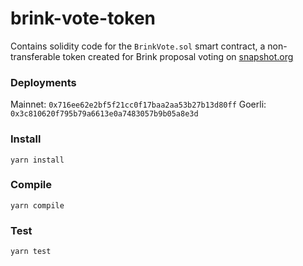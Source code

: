 # brink-vote-token

Contains solidity code for the `BrinkVote.sol` smart contract, a non-transferable token created for Brink proposal voting on [snapshot.org](https://snapshot.org)

### Deployments

Mainnet: `0x716ee62e2bf5f21cc0f17baa2aa53b27b13d80ff`
Goerli: `0x3c810620f795b79a6613e0a7483057b9b05a8e3d`

### Install

`yarn install`


### Compile

`yarn compile`


### Test

`yarn test`
